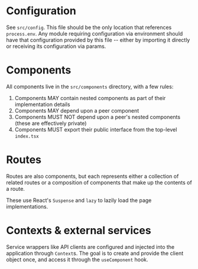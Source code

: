 # Configuration

See `src/config`. This file should be the only location that references `process.env`. Any module requiring configuration via environment should have that configuration provided by this file -- either by importing it directly or receiving its configuration via params.

# Components

All components live in the `src/components` directory, with a few rules:

1. Components MAY contain nested components as part of their implementation details
1. Components MAY depend upon a peer component
1. Components MUST NOT depend upon a peer's nested components (these are effectively private)
1. Components MUST export their public interface from the top-level `index.tsx`

# Routes

Routes are also components, but each represents either a collection of related routes or a composition of components that make up the contents of a route.

These use React's `Suspense` and `lazy` to lazily load the page implementations.

# Contexts & external services

Service wrappers like API clients are configured and injected into the application through `Context`s. The goal is to create and provide the client object once, and access it through the `useComponent` hook.